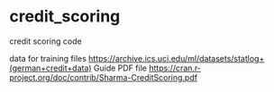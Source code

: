 # credit_scoring
credit scoring code

data for training files https://archive.ics.uci.edu/ml/datasets/statlog+(german+credit+data)
Guide PDF file https://cran.r-project.org/doc/contrib/Sharma-CreditScoring.pdf    
